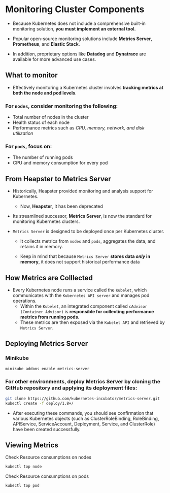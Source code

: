 # Monitoring Cluster Components

-   Because Kubernetes does not include a comprehensive built-in monitoring solution, **you must implement an external tool.**

-   Popular open-source monitoring solutions include **Metrics Server**, **Prometheus**, and **Elastic Stack**. 

-   In addition, proprietary options like **Datadog** and **Dynatrace** are available for more advanced use cases.

## What to monitor

-   Effectively monitoring a Kubernetes cluster involves **tracking metrics at both the node and pod levels**.

### For ```nodes```, consider monitoring the following:

-   Total number of nodes in the cluster
-   Health status of each node
-   Performance metrics such as *CPU, memory, network, and disk utilization*

### For ```pods```, focus on:

-   The number of running pods
-   CPU and memory consumption for every pod


## From Heapster to Metrics Server
-   Historically, Heapster provided monitoring and analysis support for Kubernetes. 
    -   Now, **Heapster**, it has been deprecated
-    Its streamlined successor, **Metrics Server**, is now the standard for monitoring Kubernetes clusters.

-   ```Metrics Server``` is designed to be deployed once per Kubernetes cluster. 
    -   It collects metrics from ```nodes``` and ```pods```, aggregates the data, and retains it in memory. 
    
    -   Keep in mind that because ```Metrics Server``` **stores data *only* in memory**, it does not support historical performance data

## How Metrics are Colllected
-   Every Kubernetes node runs a service called the ```Kubelet```, which communicates with the ```Kubernetes API server``` and manages pod operations. 
    -   Within the ```Kubelet```, an integrated component called ```cAdvisor (Container Advisor)``` is **responsible for collecting performance metrics from running pods.** 
    -   These metrics are then exposed via the ```Kubelet API``` and retrieved by ```Metrics Server```.

## Deploying Metrics Server

### Minikube
```bash
minikube addons enable metrics-server
```

### For other environments, deploy Metrics Server by cloning the GitHub repository and applying its deployment files:

```bash
git clone https://github.com/kubernetes-incubator/metrics-server.git
kubectl create -f deploy/1.8+/
```

-   After executing these commands, you should see confirmation that various Kubernetes objects (such as ClusterRoleBinding, RoleBinding, APIService, ServiceAccount, Deployment, Service, and ClusterRole) have been created successfully.


## Viewing Metrics
Check Resource consumptions on nodes
```bash
kubectl top node
```

Check Resource consumptions on pods
```bash
kubectl top pod
```